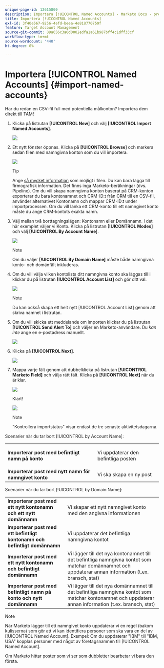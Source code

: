 ```yaml
---
unique-page-id: 12615800
description: Importera [!UICONTROL Named Accounts] - Marketo Docs - produktdokumentation
title: Importera [!UICONTROL Named Accounts]
exl-id: 3f40e567-9256-4efd-beea-4e818770759f
feature: Target Account Management
source-git-commit: 09a656c3a0d0002edfa1a61b987bff4c1dff33cf
workflow-type: tm+mt
source-wordcount: '440'
ht-degree: 0%

---
```


# Importera [!UICONTROL Named Accounts] {#import-named-accounts}

Har du redan en CSV-fil full med potentiella målkonton? Importera dem direkt till TAM!

1. Klicka på listrutan **[!UICONTROL New]** och välj **[!UICONTROL Import Named Accounts]**.

   ![](assets/inaone.png)

1. Ett nytt fönster öppnas. Klicka på **[!UICONTROL Browse]** och markera sedan filen med namngivna konton som du vill importera.

   ![](assets/inatwo.png)

   >[!TIP]
   >
   >Ange [så mycket information](/help/marketo/product-docs/target-account-management/target/named-accounts/named-account-overview.md#named-account-attributes) som möjligt i filen. Du kan bara lägga till firmografisk information. Det finns inga Marketo-beräkningar (dvs. Pipeline). Om du vill skapa namngivna konton baserat på CRM-konton exporterar du bara kontonamnet och CRM-ID:t från CRM till en CSV-fil, använder alternativet Kontonamn och mappar CRM-ID:t under importprocessen. Om du vill länka ett CRM-konto till ett namngivet konto måste du ange CRM-kontots exakta namn.

1. Välj mellan två borttagningslägen: Kontonamn eller Domännamn. I det här exemplet väljer vi Konto. Klicka på listrutan **[!UICONTROL Modes]** och välj **[!UICONTROL By Account Name]**.

   ![](assets/inathree.png)

   >[!NOTE]
   >
   >Om du väljer **[!UICONTROL By Domain Name]** måste både namngivna konto- och domänfält inkluderas.

1. Om du vill välja vilken kontolista ditt namngivna konto ska läggas till i klickar du på listrutan **[!UICONTROL Account List]** och gör ditt val.

   ![](assets/inafour.png)

   >[!NOTE]
   >
   >Du kan också skapa ett helt nytt [!UICONTROL Account List] genom att skriva namnet i listrutan.

1. Om du vill skicka ett meddelande om importen klickar du på listrutan **[!UICONTROL Send Alert To]** och väljer en Marketo-användare. Du _kan inte_ ange en e-postadress manuellt.

   ![](assets/inafive-2.png)

1. Klicka på **[!UICONTROL Next]**.

   ![](assets/inasix-2.png)

1. Mappa varje fält genom att dubbelklicka på listrutan **[!UICONTROL Marketo Field]** och välja rätt fält. Klicka på **[!UICONTROL Next]** när du är klar.

   ![](assets/inaseven.png)

   Klart!

   ![](assets/inanine.png)

   >[!NOTE]
   >
   >&quot;Kontrollera importstatus&quot; visar endast de tre senaste aktivitetsdagarna.

Scenarier när du tar bort [!UICONTROL by Account Name]:

<table>
 <tbody>
  <tr>
   <td><strong>Importerar post med befintligt <span class="uicontrol">namn på konto</span></strong></td>
   <td><p>Vi uppdaterar den befintliga posten</p></td>
  </tr>
  <tr>
   <td><strong>Importerar post med nytt namn för <span class="uicontrol">namngivet konto</span></strong></td>
   <td>Vi ska skapa en ny post</td>
  </tr>
 </tbody>
</table>

Scenarier när du tar bort [!UICONTROL by Domain Name]:

<table>
 <tbody>
  <tr>
   <td><strong>Importerar post med ett nytt kontonamn och ett nytt domännamn</strong></td>
   <td>Vi skapar ett nytt <span class="uicontrol">namngivet konto</span> med den angivna informationen</td>
  </tr>
  <tr>
   <td><strong>Importerar post med ett befintligt kontonamn och befintligt domännamn</strong></td>
   <td>Vi uppdaterar det befintliga <span class="uicontrol">namngivna kontot</span></td>
  </tr>
   <tr>
   <td><strong>Importerar post med ett nytt kontonamn och befintligt domännamn</strong></td>
   <td>Vi lägger till det nya kontonamnet till det befintliga <span class="uicontrol">namngivna kontot</span> som matchar domännamnet och uppdaterar annan information (t.ex. bransch, stat)</td>
  </tr>
  <tr>
   <td><strong>Importerar post med befintligt <span class="uicontrol">namn på konto</span> och nytt domännamn</strong></td>
   <td>Vi lägger till det nya domännamnet till det befintliga <span class="uicontrol">namngivna kontot</span> som matchar kontonamnet och uppdaterar annan information (t.ex. bransch, stat)</td>
  </tr>
 </tbody>
</table>

>[!NOTE]
>
>När Marketo lägger till ett namngivet konto uppdaterar vi en regel (bakom kulisserna) som gör att vi kan identifiera personer som ska vara en del av [!UICONTROL Named Account]. Exempel: Om du uppdaterar &quot;IBM&quot; till &quot;IBM, USA&quot; kopplas personer med något av företagsnamnen till [!UICONTROL Named Account].

Om Marketo hittar poster som vi ser som dubbletter bearbetar vi bara den första.
